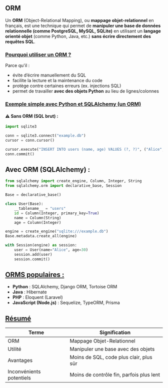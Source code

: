 ## ORM

Un **ORM** (Object-Relational Mapping), ou **mappage objet-relationnel** en français, est une technique qui permet de **manipuler une base de données relationnelle (comme PostgreSQL, MySQL, SQLite)** en utilisant un **langage orienté objet** (comme Python, Java, etc.) **sans écrire directement des requêtes SQL**.



### <u>Pourquoi utiliser un ORM ?</u>

Parce qu'il :

* évite d’écrire manuellement du SQL
* facilite la lecture et la maintenance du code
* protège contre certaines erreurs (ex. injections SQL)
* permet de travailler **avec des objets Python** au lieu de lignes/colonnes



### <u>Exemple simple avec Python et SQLAlchemy (un ORM)</u>

#### ⚠ Sans ORM (SQL brut) :

```python
import sqlite3

conn = sqlite3.connect("example.db")
cursor = conn.cursor()

cursor.execute("INSERT INTO users (name, age) VALUES (?, ?)", ("Alice", 30))
conn.commit()
```

## Avec ORM (SQLAlchemy) :

```python
from sqlalchemy import create_engine, Column, Integer, String
from sqlalchemy.orm import declarative_base, Session

Base = declarative_base()

class User(Base):
    __tablename__ = "users"
    id = Column(Integer, primary_key=True)
    name = Column(String)
    age = Column(Integer)

engine = create_engine("sqlite:///example.db")
Base.metadata.create_all(engine)

with Session(engine) as session:
    user = User(name="Alice", age=30)
    session.add(user)
    session.commit()
```



## <u>ORMS populaires :</u>

* **Python** : SQLAlchemy, Django ORM, Tortoise ORM
* **Java** : Hibernate
* **PHP** : Eloquent (Laravel)
* **JavaScript (Node.js)** : Sequelize, TypeORM, Prisma



## <u>Résumé</u>

| Terme                    | Signification                            |
| ------------------------ | ---------------------------------------- |
| ORM                      | Mappage Objet-Relationnel                |
| Utilité                  | Manipuler une base avec des objets       |
| Avantages                | Moins de SQL, code plus clair, plus sûr  |
| Inconvénients potentiels | Moins de contrôle fin, parfois plus lent |


